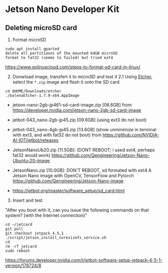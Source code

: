 # Jetson Nano Developer Kit 

## Deleting microSD card

1. Format microSD
```
sudo apt install gparted
delete all partitiaons of the mounted 64GB microSD
format to fat32 (seems to failed) but tried ext4
```
https://www.golinuxcloud.com/steps-to-format-sd-card-in-linux/


2. Donwload image, transfert it to microSD and test it
2.1 Using [Etcher](https://www.balena.io/etcher/), select the `*.zip` image and flash it onto the SD card

```
cd $HOME/Downloads/etcher
./balenaEtcher-1.7.9-x64.AppImage 
```

* jetson-nano-2gb-jp461-sd-card-image.zip [06.6GB] 
	from 
	https://developer.nvidia.com/jetson-nano-2gb-sd-card-image

* jetbot-043_nano-2gb-jp45.zip [09.6GB] (using ext3 do not boot)
* jetbot-043_nano-4gb-jp45.zip [13.6GB] (show unminimize in terminal with ext3, and  with fat32 do not boot)
	from 
	https://github.com/NVIDIA-AI-IOT/jetbot/releases	


* JetsonNanoUb20.zip [11.5GB]: 
	(DONT REBOOT; i used ext4, perhaps fat32 would work)
	https://github.com/Qengineering/Jetson-Nano-Ubuntu-20-image 

* JetsonNano.zip [10.0GB]:
	DON'T REBOOT, sd formated with ext4
	A Jetson Nano image with OpenCV, TensorFlow and Pytorch
	https://github.com/Qengineering/Jetson-Nano-image


* https://jetbot.org/master/software_setup/sd_card.html



3. Insert and test




"After you boot with it, can you issue the following commands on that system? (with the Internet connection)"
```
cd ~/jetcard
git pull
git checkout jetpack_4.5.1
./script/jetson_install_nvresizefs_service.sh
cd
rm -rf jetcard
sudo reboot
```

https://forums.developer.nvidia.com/t/jetbot-software-setup-jetpack-4-5-1-version/178724/8




